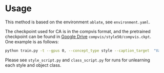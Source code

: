 # Usage

This method is based on the environment `ablate`, see `environment.yaml`.


The checkpoint used for CA is in the compvis format, and the pretrained checkpoint can be found in [Google Drive](https://drive.google.com/drive/folders/14iztBXs-GoBFVLePC2_psP00YUMK5-cy?usp=sharing) `compvis/style50/compvis.ckpt`. One example is as follows:

```bash
python train.py -t --gpus 0, --concept_type style --caption_target  "Van Gogh Style" --prompts ./anchor_prompts/finetune_prompts/painting.txt --name "ca_van_gogh"  --train_size 200 --resume_from_checkpoint_custom PATH_TO_COMPVIS_CHECKPOINT
```

Please see `style_script.py` and `class_script.py` for runs for unlearning each style and object class.